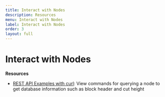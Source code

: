 ```yaml
---
title: Interact with Nodes
description: Resources
menu: Interact with Nodes
label: Interact with Nodes
order: 3
layout: full
---
```


# Interact with Nodes

**Resources**

- [REST API Examples with curl](/docs/pact/api): View commands for querying a
  node to get database information such as block header and cut height
